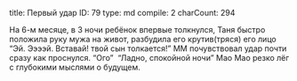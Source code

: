 title:          Первый удар
ID:             79
type:           md
compile:        2
charCount:      294


На 6-м месяце, в 3 ночи ребёнок впервые толкнулся, Таня быстро положила руку мужа на живот, разбудила его крутив(тряся) его лицо “Эй. Ээээй. Вставай! твой сын толкается!” ММ почувствовал удар почти сразу как проснулся.
“Ого” 
“Ладно, спокойной ночи”
Мао Мао резко лёг с глубокими мыслями о будущем.
